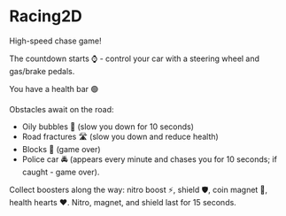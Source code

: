# Racing2D
High-speed chase game! ️

The countdown starts ⌚ - control your car with a steering wheel and gas/brake pedals.

You have a health bar 🟢

Obstacles await on the road:

- Oily bubbles ️🫧 (slow you down for 10 seconds)
- Road fractures 🛣️ (slow you down and reduce health)
- Blocks 🧱 (game over)
- Police car 🚔 (appears every minute and chases you for 10 seconds; if caught - game over).

Collect boosters along the way: nitro boost ⚡, shield ️🛡️, coin magnet 🧲, health hearts ❤️.
Nitro, magnet, and shield last for 15 seconds.
